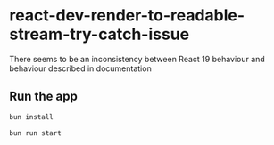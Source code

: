 # react-dev-render-to-readable-stream-try-catch-issue
There seems to be an inconsistency between React 19 behaviour and behaviour described in documentation

## Run the app

```bash
bun install
```

```bash
bun run start
```